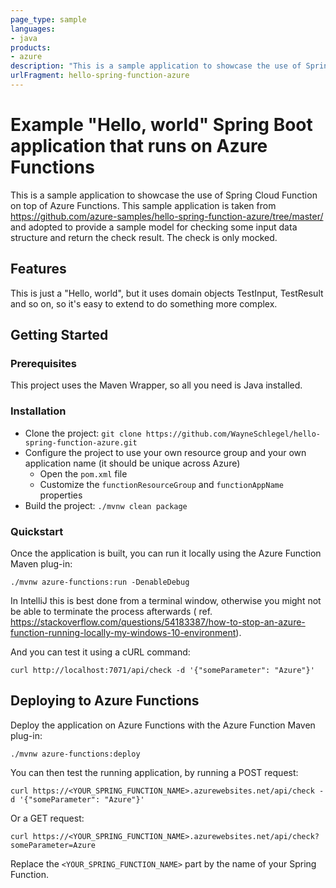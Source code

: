 ```yaml
---
page_type: sample
languages:
- java
products:
- azure
description: "This is a sample application to showcase the use of Spring Cloud Function on top of Azure Functions."
urlFragment: hello-spring-function-azure
---
```


# Example "Hello, world" Spring Boot application that runs on Azure Functions

This is a sample application to showcase the use of Spring Cloud Function on top of Azure Functions.
This sample application is taken from https://github.com/azure-samples/hello-spring-function-azure/tree/master/ and
adopted to provide a sample model for checking some input data structure and return the check result. The check is only
mocked.

## Features

This is just a "Hello, world", but it uses domain objects TestInput, TestResult and so on, so it's easy to extend to do
something more complex.

## Getting Started

### Prerequisites

This project uses the Maven Wrapper, so all you need is Java installed.

### Installation

- Clone the project: `git clone https://github.com/WayneSchlegel/hello-spring-function-azure.git`
- Configure the project to use your own resource group and your own application name (it should be unique across Azure)
  - Open the `pom.xml` file
  - Customize the `functionResourceGroup` and `functionAppName` properties
- Build the project: `./mvnw clean package`

### Quickstart

Once the application is built, you can run it locally using the Azure Function Maven plug-in:

`./mvnw azure-functions:run -DenableDebug`

In IntelliJ this is best done from a terminal window, otherwise you might not be able to terminate the process
afterwards (
ref. https://stackoverflow.com/questions/54183387/how-to-stop-an-azure-function-running-locally-my-windows-10-environment).

And you can test it using a cURL command:

`curl http://localhost:7071/api/check -d '{"someParameter": "Azure"}'`

## Deploying to Azure Functions

Deploy the application on Azure Functions with the Azure Function Maven plug-in:

`./mvnw azure-functions:deploy`

You can then test the running application, by running a POST request:

```
curl https://<YOUR_SPRING_FUNCTION_NAME>.azurewebsites.net/api/check -d '{"someParameter": "Azure"}'
```

Or a GET request:

```
curl https://<YOUR_SPRING_FUNCTION_NAME>.azurewebsites.net/api/check?someParameter=Azure
```

Replace the `<YOUR_SPRING_FUNCTION_NAME>` part by the name of your Spring Function.
